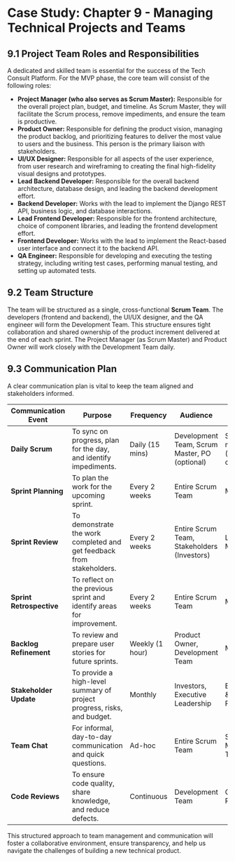 # Case Study: Chapter 9 - Managing Technical Projects and Teams

## 9.1 Project Team Roles and Responsibilities

A dedicated and skilled team is essential for the success of the Tech Consult Platform. For the MVP phase, the core team will consist of the following roles:

-   **Project Manager (who also serves as Scrum Master):** Responsible for the overall project plan, budget, and timeline. As Scrum Master, they will facilitate the Scrum process, remove impediments, and ensure the team is productive.
-   **Product Owner:** Responsible for defining the product vision, managing the product backlog, and prioritizing features to deliver the most value to users and the business. This person is the primary liaison with stakeholders.
-   **UI/UX Designer:** Responsible for all aspects of the user experience, from user research and wireframing to creating the final high-fidelity visual designs and prototypes.
-   **Lead Backend Developer:** Responsible for the overall backend architecture, database design, and leading the backend development effort.
-   **Backend Developer:** Works with the lead to implement the Django REST API, business logic, and database interactions.
-   **Lead Frontend Developer:** Responsible for the frontend architecture, choice of component libraries, and leading the frontend development effort.
-   **Frontend Developer:** Works with the lead to implement the React-based user interface and connect it to the backend API.
-   **QA Engineer:** Responsible for developing and executing the testing strategy, including writing test cases, performing manual testing, and setting up automated tests.

## 9.2 Team Structure

The team will be structured as a single, cross-functional **Scrum Team**. The developers (frontend and backend), the UI/UX designer, and the QA engineer will form the Development Team. This structure ensures tight collaboration and shared ownership of the product increment delivered at the end of each sprint. The Project Manager (as Scrum Master) and Product Owner will work closely with the Development Team daily.

## 9.3 Communication Plan

A clear communication plan is vital to keep the team aligned and stakeholders informed.

| Communication Event      | Purpose                                                              | Frequency        | Audience                                 | Channel                               |
| ------------------------ | -------------------------------------------------------------------- | ---------------- | ---------------------------------------- | ------------------------------------- |
| **Daily Scrum**          | To sync on progress, plan for the day, and identify impediments.     | Daily (15 mins)  | Development Team, Scrum Master, PO (optional) | Stand-up meeting (in-person or video) |
| **Sprint Planning**      | To plan the work for the upcoming sprint.                            | Every 2 weeks    | Entire Scrum Team                        | Meeting                               |
| **Sprint Review**        | To demonstrate the work completed and get feedback from stakeholders. | Every 2 weeks    | Entire Scrum Team, Stakeholders (Investors) | Live Demo / Meeting                   |
| **Sprint Retrospective** | To reflect on the previous sprint and identify areas for improvement. | Every 2 weeks    | Entire Scrum Team                        | Meeting                               |
| **Backlog Refinement**   | To review and prepare user stories for future sprints.                | Weekly (1 hour)  | Product Owner, Development Team          | Meeting                               |
| **Stakeholder Update**   | To provide a high-level summary of project progress, risks, and budget. | Monthly          | Investors, Executive Leadership          | Email Report & Presentation           |
| **Team Chat**            | For informal, day-to-day communication and quick questions.          | Ad-hoc           | Entire Scrum Team                        | Slack / Microsoft Teams               |
| **Code Reviews**         | To ensure code quality, share knowledge, and reduce defects.         | Continuous       | Development Team                         | GitHub Pull Requests                  |

This structured approach to team management and communication will foster a collaborative environment, ensure transparency, and help us navigate the challenges of building a new technical product.
